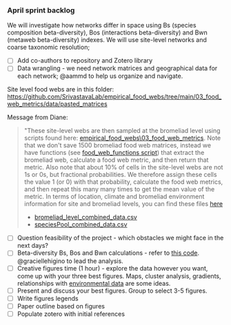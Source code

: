 ### April sprint backlog

We will investigate how networks differ in space using Bs (species composition beta-diversity), Bos (interactions beta-diversity) and Bwn (metaweb beta-diversity) indexes. We will use site-level networks and coarse taxonomic resolution;

- [ ] Add co-authors to repository and Zotero library
- [ ] Data wrangling - we need network matrices and geographical data for each network; @aammd to help us organize and navigate.

Site level food webs are in this folder: https://github.com/SrivastavaLab/empirical_food_webs/tree/main/03_food_web_metrics/data/pasted_matrices

Message from Diane: 
> "These site-level webs are then sampled at the bromeliad level using scripts found here: [empirical_food_webs\03_food_web_metrics](https://github.com/SrivastavaLab/empirical_food_webs/tree/main/03_food_web_metrics). Note that we don't save 1500 bromeliad food web matrices, instead we have functions (see [food_web_functions script](https://github.com/SrivastavaLab/empirical_food_webs/blob/main/03_food_web_metrics/food_web_functions.R)) that extract the bromeliad web, calculate a food web metric, and then return that metric. Also note that about 10% of cells in the site-level webs are not 1s or 0s, but fractional probabilities. We therefore assign these cells the value 1 (or 0) with that probability, calculate the food web metrics, and then repeat this many many times to get the mean value of the metric.
> In terms of location, climate and bromeliad environment information for site and bromeliad levels, you can find these files [here](https://github.com/SrivastavaLab/empirical_food_webs/tree/main/04_combine_metrics_climate/data)
> * [bromeliad_level_combined_data.csv](https://github.com/SrivastavaLab/empirical_food_webs/blob/main/04_combine_metrics_climate/data/bromeliad_level_combined_data.csv)
> * [speciesPool_combined_data.csv](https://github.com/SrivastavaLab/empirical_food_webs/blob/main/04_combine_metrics_climate/data/speciesPool_combined_data.csv)

- [ ] Question feasibility of the project - which obstacles we might face in the next days?
- [ ] Beta-diversity Bs, Bos and Bwn calculations - refer to [this code](https://github.com/graciellehigino/the-return-of-the-fleas/blob/master/code.jl). @graciellehigino to lead the analysis.
- [ ] Creative figures time (1 hour) - explore the data however you want, come up with your three best figures. Maps, cluster analysis, gradients, relationships with [environmental data](https://github.com/SrivastavaLab/empirical_food_webs/tree/main/02_climate_data) are some ideas.
- [ ] Present and discuss your best figures. Group to select 3-5 figures.
- [ ] Write figures legends
- [ ] Paper outline based on figures
- [ ] Populate zotero with initial references
